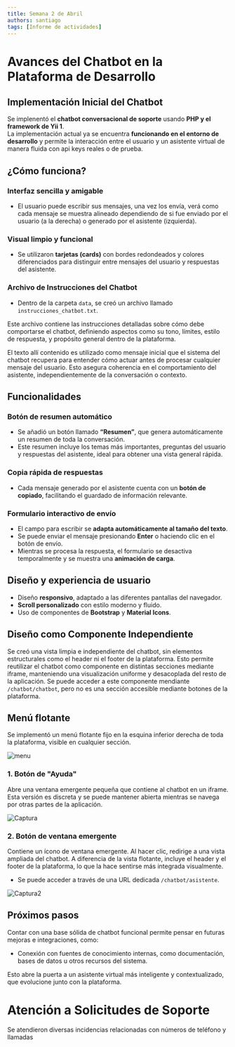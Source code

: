 ```yaml
---
title: Semana 2 de Abril
authors: santiago
tags: [Informe de actividades]
---
```


# Avances del Chatbot en la Plataforma de Desarrollo

## Implementación Inicial del Chatbot

Se implenentó el **chatbot conversacional de soporte** usando **PHP y el framework de Yii 1**.  
La implementación actual ya se encuentra **funcionando en el entorno de desarrollo** y permite la interacción entre el usuario y un asistente virtual de manera fluida con api keys reales o de prueba.

## ¿Cómo funciona?

### Interfaz sencilla y amigable
- El usuario puede escribir sus mensajes, una vez los envía, verá como cada mensaje se muestra alineado dependiendo de si fue enviado por el usuario (a la derecha) o generado por el asistente (izquierda).

### Visual limpio y funcional
- Se utilizaron **tarjetas (cards)** con bordes redondeados y colores diferenciados para distinguir entre mensajes del usuario y respuestas del asistente.

### Archivo de Instrucciones del Chatbot

- Dentro de la carpeta `data`, se creó un archivo llamado `instrucciones_chatbot.txt`.

Este archivo contiene las instrucciones detalladas sobre cómo debe comportarse el chatbot, definiendo aspectos como su tono, límites, estilo de respuesta, y propósito general dentro de la plataforma.

El texto allí contenido es utilizado como mensaje inicial que el sistema del chatbot recupera para entender cómo actuar antes de procesar cualquier mensaje del usuario.
Esto asegura coherencia en el comportamiento del asistente, independientemente de la conversación o contexto.

## Funcionalidades

### Botón de resumen automático
- Se añadió un botón llamado **“Resumen”**, que genera automáticamente un resumen de toda la conversación.
- Este resumen incluye los temas más importantes, preguntas del usuario y respuestas del asistente, ideal para obtener una vista general rápida.

### Copia rápida de respuestas
- Cada mensaje generado por el asistente cuenta con un **botón de copiado**, facilitando el guardado de información relevante.

### Formulario interactivo de envío
- El campo para escribir se **adapta automáticamente al tamaño del texto**.
- Se puede enviar el mensaje presionando **Enter** o haciendo clic en el botón de envío.
- Mientras se procesa la respuesta, el formulario se desactiva temporalmente y se muestra una **animación de carga**.

## Diseño y experiencia de usuario

- Diseño **responsivo**, adaptado a las diferentes pantallas del navegador.
- **Scroll personalizado** con estilo moderno y fluido.
- Uso de componentes de **Bootstrap** y **Material Icons**.

## Diseño como Componente Independiente

Se creó una vista limpia e independiente del chatbot, sin elementos estructurales como el header ni el footer de la plataforma. Esto permite reutilizar el chatbot como componente en distintas secciones mediante iframe, manteniendo una visualización uniforme y desacoplada del resto de la aplicación. Se puede acceder a este componente mendiante `/chatbot/chatbot`, pero no es una sección accesible mediante botones de la plataforma.

## Menú flotante
Se implementó un menú flotante fijo en la esquina inferior derecha de toda la plataforma, visible en cualquier sección.

![menu](https://github.com/user-attachments/assets/a8c92375-e4e4-43b5-9cd5-e1139d4af7af)

### 1. Botón de "Ayuda"
Abre una ventana emergente pequeña que contiene al chatbot en un iframe. Esta versión es discreta y se puede mantener abierta mientras se navega por otras partes de la aplicación.

![Captura](https://github.com/user-attachments/assets/a4193921-4021-4d1c-92c5-77e6fea06a7e)

### 2. Botón de ventana emergente
Contiene un ícono de ventana emergente. Al hacer clic, redirige a una vista ampliada del chatbot. A diferencia de la vista flotante, incluye el header y el footer de la plataforma, lo que la hace sentirse más integrada visualmente.

- Se puede acceder a través de una URL dedicada `/chatbot/asistente`.

![Captura2](https://github.com/user-attachments/assets/d8ffb656-6cce-4449-8e16-997cda861993)
       
## Próximos pasos

Contar con una base sólida de chatbot funcional permite pensar en futuras mejoras e integraciones, como:

- Conexión con fuentes de conocimiento internas, como documentación, bases de datos u otros recursos del sistema.

Esto abre la puerta a un asistente virtual más inteligente y contextualizado, que evolucione junto con la plataforma.

# Atención a Solicitudes de Soporte

Se atendieron diversas incidencias relacionadas con números de teléfono y llamadas
